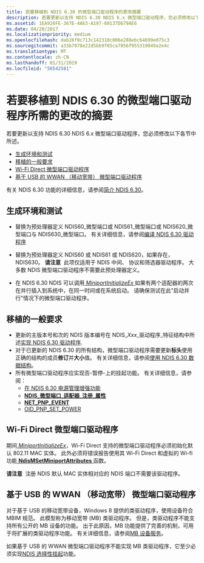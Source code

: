 ```yaml
---
title: 若要移植到 NDIS 6.30 的微型端口驱动程序的更改摘要
description: 若要更新以支持 NDIS 6.30 NDIS 6.x 微型端口驱动程序，您必须修改以下各节中所述。
ms.assetid: 1EA926FE-367E-4A63-A197-60137D679AE6
ms.date: 04/20/2017
ms.localizationpriority: medium
ms.openlocfilehash: dab26f0c713c142310c006e288ebc64699e075c3
ms.sourcegitcommit: a33b7978e22d5bb9f65ca7056f955319049a2e4c
ms.translationtype: MT
ms.contentlocale: zh-CN
ms.lasthandoff: 01/31/2019
ms.locfileid: "56542581"
---
```

# <a name="summary-of-changes-required-to-port-a-miniport-driver-to-ndis-630"></a>若要移植到 NDIS 6.30 的微型端口驱动程序所需的更改的摘要


若要更新以支持 NDIS 6.30 NDIS 6.x 微型端口驱动程序，您必须修改以下各节中所述。

-   [生成环境和测试](#build-environment-and-testing)
-   [移植的一般要求](#general-porting-requirements)
-   [Wi-Fi Direct 微型端口驱动程序](#wi-fi-direct-miniport-drivers)
-   [基于 USB 的 WWAN （移动宽带） 微型端口驱动程序](#usb-based-wwan-mobile-broadband-miniport-drivers)

有关 NDIS 6.30 功能的详细信息，请参阅[简介 NDIS 6.30](introduction-to-ndis-6-30.md)。

## <a name="build-environment-and-testing"></a>生成环境和测试


-   替换为预处理器定义 NDIS60\_微型端口或 NDIS61\_微型端口或 NDIS620\_微型端口与 NDIS630\_微型端口。 有关详细信息，请参阅[编译 NDIS 6.30 驱动程序](compiling-an-ndis-6-30-driver.md)
-   替换为预处理器定义 NDIS60 或 NDIS61 或 NDIS620，如果存在，NDIS630。
    **请注意**  此项仅适用于 NDIS 中间、 协议和筛选器驱动程序。 大多数 NDIS 微型端口驱动程序不需要此预处理器定义。

     

-   在 NDIS 6.30 NDIS 可以调用[ *MiniportInitializeEx* ](https://msdn.microsoft.com/library/windows/hardware/ff559389)如果有两个适配器的两次在并行插入到系统中，在同一时间或在系统启动。 请确保测试在此"启动并行"情况下的微型端口驱动程序。

## <a name="general-porting-requirements"></a>移植的一般要求


-   更新的主版本号和次的 NDIS 版本编号在 NDIS\_*Xxx*\_驱动程序\_特征结构中所述[实现 NDIS 6.30 驱动程序](implementing-an-ndis-6-30-driver.md).
-   对于已更新的 NDIS 6.30 的所有结构，微型端口驱动程序需要更新**标头**使用正确的结构的成员**修订**并**大小**值。 有关详细信息，请参阅[使用 NDIS 6.30 数据结构](using-ndis-6-30-data-structures.md)。
-   所有微型端口驱动程序应实现否-暂停-上的挂起功能。 有关详细信息，请参阅：
    -   [在 NDIS 6.30 电源管理增强功能](power-management-enhancements-in-ndis-6-30.md)
    -   [**NDIS\_微型端口\_适配器\_注册\_属性**](https://msdn.microsoft.com/library/windows/hardware/ff565934)
    -   [**NET\_PNP\_EVENT**](https://msdn.microsoft.com/library/windows/hardware/ff568751)
    -   [OID\_PNP\_SET\_POWER](https://msdn.microsoft.com/library/windows/hardware/ff569780)

## <a name="wi-fi-direct-miniport-drivers"></a>Wi-Fi Direct 微型端口驱动程序


期间[ *MiniportInitializeEx*](https://msdn.microsoft.com/library/windows/hardware/ff559389)，Wi-Fi Direct 支持的微型端口驱动程序必须初始化默认 802.11 MAC 实体。 此外必须将错误报告使用其 Wi-Fi Direct 和虚拟的 Wi-fi 功能[ **NdisMSetMiniportAttributes** ](https://msdn.microsoft.com/library/windows/hardware/ff563672)函数。

**请注意**  注册 NDIS 默认 MAC 实体相对应的 NDIS 端口不需要该驱动程序。

 

## <a name="usb-based-wwan-mobile-broadband-miniport-drivers"></a>基于 USB 的 WWAN （移动宽带） 微型端口驱动程序


对于基于 USB 的移动宽带设备，Windows 8 提供的类驱动程序，使用设备符合 MBIM 规范。 此模型称为移动宽带 (MB) 类驱动程序。 但是，类驱动程序不能支持所有公开的 MB 设备的功能。 出于此原因，MB 功能提供了完善的机制，可用于将扩展的类驱动程序功能。 有关详细信息，请参阅[MB 设备服务](mb-device-services.md)。

如果基于 USB 的 WWAN 微型端口驱动程序不能实现 MB 类驱动程序，它至少必须实现[NDIS 选择性挂起](ndis-selective-suspend.md)功能。

 

 





